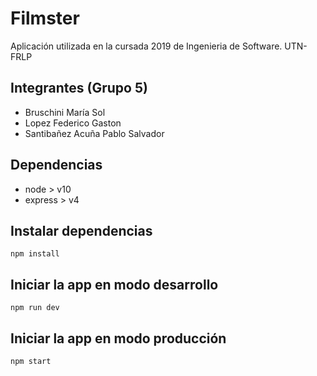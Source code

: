 ﻿# Filmster

Aplicación utilizada en la cursada 2019 de Ingenieria de Software. UTN-FRLP

## Integrantes (Grupo 5)

- Bruschini María Sol
- Lopez Federico Gaston
- Santibañez Acuña Pablo Salvador

## Dependencias

 - node > v10
 - express > v4

## Instalar dependencias

`npm install`

## Iniciar la app en modo desarrollo

`npm run dev`

## Iniciar la app en modo producción

`npm start`

